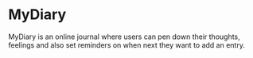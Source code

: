 # MyDiary
MyDiary is an online journal where users can pen down their thoughts, feelings
and also set reminders on when next they want to add an entry.
